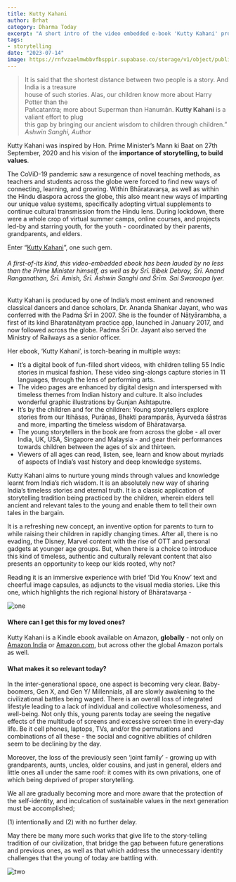```yaml
---
title: Kutty Kahani
author: Brhat
category: Dharma Today
excerpt: "A short intro of the video embedded e-book 'Kutty Kahani' produced by Padma Śrī Ananda Shankar Jayant"
tags:
- storytelling
date: "2023-07-14"
image: https://rnfvzaelmwbbvfbsppir.supabase.co/storage/v1/object/public/brhatwebsite/05dhiti/kuttykahani/1
---
```


> It is said that the shortest distance between two people is a story. And India is a treasure  
> house of such stories. Alas, our children know more about Harry Potter than the  
> Pañcatantra; more about Superman than Hanumān. **Kutty Kahani** is a valiant effort to plug  
> this gap by bringing our ancient wisdom to children through children.”
<cite>Ashwin Sanghi, Author</cite>

Kutty Kahani was inspired by Hon. Prime Minister’s Mann ki Baat on 27th September, 2020 and his vision of the **importance of storytelling, to build values**. 

The CoViD-19 pandemic saw a resurgence of novel teaching methods, as teachers and students across the globe were forced to find new ways of connecting, learning, and growing. Within Bhāratavarṣa, as well as within the Hindu diaspora across the globe, this also meant new ways of imparting our unique value systems, specifically adopting virtual supplements to continue cultural transmission from the Hindu lens. During lockdown, there were a whole crop of virtual summer camps, online courses, and projects led-by and starring youth, for the youth - coordinated by their parents, grandparents, and elders.

Enter “[Kutty Kahani](https://www.youtube.com/watch?v=FfVa5_MgGiM)”, one such gem.

###### A first-of-its kind, this video-embedded ebook has been lauded by no less than the Prime Minister himself, as well as by Śrī. Bibek Debroy, Śrī. Anand Ranganathan, Śrī. Amish, Śrī. Ashwin Sanghi and Śrīm. Sai Swaroopa Iyer.

Kutty Kahani is produced by one of India’s most eminent and renowned classical dancers and dance scholars, Dr. Ananda Shankar Jayant, who was conferred with the Padma Śrī in 2007. She is the founder of Nāṭyārambha, a first of its kind Bharatanāṭyam practice app, launched in January 2017, and now followed across the globe. Padma Śrī Dr. Jayant also served the Ministry of Railways as a senior officer.

Her ebook, ‘Kutty Kahani’, is torch-bearing in multiple ways:

- It’s a digital book of fun-filled short videos, with children telling 55 Indic stories in musical fashion. These video sing-alongs capture stories in 11 languages, through the lens of performing arts. 
- The video pages are enhanced by digital design and interspersed with timeless themes from Indian history and culture. It also includes wonderful graphic illustrations by Gunjan Ashtaputre. 
- It’s by the children and for the children: Young storytellers explore stories from our Itihāsas, Purāṇas, Bhakti paramparās, Āyurveda śāstras and more, imparting the timeless wisdom of Bhāratavarṣa.
- The young storytellers in the book are from across the globe - all over India, UK, USA, Singapore and Malaysia - and gear their performances towards children between the ages of six and thirteen.
- Viewers of all ages can read, listen, see, learn and know about myriads of aspects of India’s vast history and deep knowledge systems. 

Kutty Kahani aims to nurture young minds through values and knowledge learnt from India’s rich wisdom. It is an absolutely new way of sharing India’s timeless stories and eternal truth. It is a classic application of storytelling tradition being practiced by the children, wherein elders tell ancient and relevant tales to the young and enable them to tell their own tales in the bargain. 

It is a refreshing new concept, an inventive option for parents to turn to while raising their children in rapidly changing times. After all, there is no evading, the Disney, Marvel content with the rise of OTT and personal gadgets at younger age groups. But, when there is a choice to introduce this kind of timeless, authentic and culturally relevant content that also presents an opportunity to keep our kids rooted, why not?

Reading it is an immersive experience with brief ‘Did You Know’ text and cheerful image capsules, as adjuncts to the visual media stories. Like this one, which highlights the rich regional history of Bhāratavarṣa -

<img class="imageclass" src="https://rnfvzaelmwbbvfbsppir.supabase.co/storage/v1/object/public/brhatwebsite/05dhiti/kuttykahani/2" alt="one"/>

#### Where can I get this for my loved ones?

Kutty Kahani is a Kindle ebook available on Amazon, **globally** - not only on [ Amazon India](https://www.amazon.in/Kutty-Kahani-Storytellers-multi-lingual-book-ebook/dp/B0C1T3L6PR/ref=sr_1_3?crid=2DZBLBZQQG4LV&keywords=kutty+kahani&qid=1689191545&sprefix=kutty+kaha%2Caps%2C336&sr=8-3) or [Amazon.com](https://www.amazon.com/Kutty-Kahani-Storytellers-multi-lingual-book-ebook/dp/B0C1T3L6PR/ref=sr_1_1?crid=1AE7U7RQ7L4WH&keywords=kutty+kahani&qid=1689191505&sprefix=kutty+kahan%2Caps%2C243&sr=8-1), but across other the global Amazon portals as well.

#### What makes it so relevant today? 

In the inter-generational space, one aspect is becoming very clear. Baby-boomers, Gen X, and Gen Y/ Millennials, all are slowly awakening to the civilizational battles being waged. There is an overall loss of integrated lifestyle leading to a lack of individual and collective wholesomeness, and well-being.  Not only this, young parents today are seeing the negative effects of the multitude of screens and excessive screen time  in every-day life. Be it cell phones, laptops, TVs, and/or the permutations and combinations of all these - the social and cognitive abilities of children seem to be declining by the day.

Moreover, the loss of the previously seen ‘joint family’ - growing up with grandparents, aunts, uncles, older cousins, and just in general, elders and little ones all under the same roof: it comes with its own privations, one of which being deprived of proper storytelling. 

We all are gradually becoming more and more aware that the protection of the self-identity, and inculcation of sustainable values in the next generation must be accomplished; 

(1) intentionally and (2) with no further delay. 

May there be many more such works that give life to the story-telling tradition of our civilization, that bridge the gap between future generations and previous ones, as well as that which address the unnecessary identity challenges that the young of today are battling with. 

<img class="imageclass" src="https://rnfvzaelmwbbvfbsppir.supabase.co/storage/v1/object/public/brhatwebsite/05dhiti/kuttykahani/3" alt="two"/>

<style lang="sass">

.imageclass
	object-fit: contain
	height: 400px

</style>
